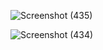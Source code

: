 ![Screenshot (435)](https://github.com/user-attachments/assets/33c50f74-fca0-421f-9d76-bdf44717128f)

![Screenshot (434)](https://github.com/user-attachments/assets/78d26df3-5397-4cc2-932b-103f299b3b61)

